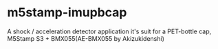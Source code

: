 # m5stamp-imupbcap

A shock / acceleration detector application it's suit for a PET-bottle cap, M5Stamp S3 + BMX055(AE-BMX055 by Akizukidenshi)
